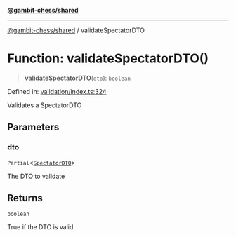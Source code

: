 [**@gambit-chess/shared**](../README.md)

***

[@gambit-chess/shared](../globals.md) / validateSpectatorDTO

# Function: validateSpectatorDTO()

> **validateSpectatorDTO**(`dto`): `boolean`

Defined in: [validation/index.ts:324](https://github.com/cango91/gambit-chess/blob/b8ea13e4976c99c29d095eae7bc504b86f9add51/shared/src/validation/index.ts#L324)

Validates a SpectatorDTO

## Parameters

### dto

`Partial`\<[`SpectatorDTO`](../interfaces/SpectatorDTO.md)\>

The DTO to validate

## Returns

`boolean`

True if the DTO is valid
